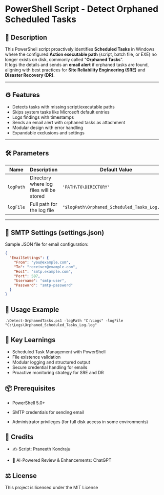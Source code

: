 # PowerShell Script - Detect Orphaned Scheduled Tasks

## 📜 Description
This PowerShell script proactively identifies **Scheduled Tasks** in Windows where the configured **Action executable path** (script, batch file, or EXE) no longer exists on disk, commonly called "**Orphaned Tasks**".  
It logs the details and sends an **email alert** if orphaned tasks are found, aligning with best practices for **Site Reliability Engineering (SRE)** and **Disaster Recovery (DR)**.

---

## ⚙️ Features
- Detects tasks with missing script/executable paths
- Skips system tasks like Microsoft default entries
- Logs findings with timestamps
- Sends an email alert with orphaned tasks as attachment
- Modular design with error handling
- Expandable exclusions and settings

---

## 🛠 Parameters

| Name           | Description                             | Default Value        |
|----------------|-----------------------------------------|----------------------|
| `logPath`      | Directory where log files will be stored | `'PATH\TO\DIRECTORY'` |
| `logFile`      | Full path for the log file               | `"$logPath\Orphaned_Scheduled_Tasks_Log.log"` |
---

## 📂 SMTP Settings (settings.json)
Sample JSON file for email configuration:

```json
{
  "EmailSettings": {
    "From": "you@example.com",
    "To": "receiver@example.com",
    "Host": "smtp.example.com",
    "Port": 587,
    "Username": "smtp-user",
    "Password": "smtp-password"
  }
}
```
## 🚀 Usage Example
```
.\Detect-OrphanedTasks.ps1 -logPath "C:\Logs" -logFile "C:\Logs\Orphaned_Scheduled_Tasks_Log.log"
```

## 🧠 Key Learnings
- Scheduled Task Management with PowerShell
- File existence validation
- Modular logging and structured output
- Secure credential handling for emails
- Proactive monitoring strategy for SRE and DR

## 📦 Prerequisites
- PowerShell 5.0+

- SMTP credentials for sending email

- Administrator privileges (for full disk access in some environments)

## 👥 Credits

- ✍️ Script: Praneeth Kondraju

- 🤖 AI-Powered Review & Enhancements: ChatGPT

## ⚖️ License
This project is licensed under the MIT License

